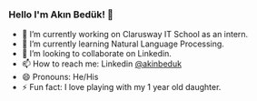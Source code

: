 ### Hello I'm Akın Bedük! 👋

- 🔭 I’m currently working on Clarusway IT School as an intern.
- 🌱 I’m currently learning Natural Language Processing.
- 👯 I’m looking to collaborate on Linkedin.
- 📫 How to reach me: Linkedin [@akinbeduk](https://www.linkedin.com/in/akinbeduk/)
- 😄 Pronouns: He/His
- ⚡ Fun fact: I love playing with my 1 year old daughter.
